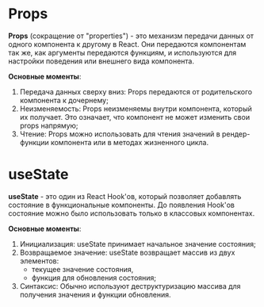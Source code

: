 # Props
**Props** (сокращение от "properties") - это механизм передачи данных от одного компонента к другому в React. Они передаются компонентам так же, как аргументы передаются функциям, и используются для настройки поведения или внешнего вида компонента.

**Основные моменты**:

1. Передача данных сверху вниз: Props передаются от родительского компонента к дочернему;
2. Неизменяемость: Props неизменяемы внутри компонента, который их получает. Это означает, что компонент не может изменить свои props напрямую;
3. Чтение: Props можно использовать для чтения значений в рендер-функции компонента или в методах жизненного цикла.


# useState
**useState** - это один из React Hook'ов, который позволяет добавлять состояние в функциональные компоненты. До появления Hook'ов состояние можно было использовать только в классовых компонентах.

**Основные моменты**:

1. Инициализация: useState принимает начальное значение состояния;
2. Возвращаемое значение: useState возвращает массив из двух элементов:
    - текущее значение состояния,
    - функция для обновления состояния;
3. Синтаксис: Обычно используют деструктуризацию массива для получения значения и функции обновления.

